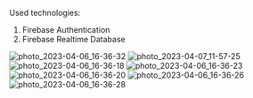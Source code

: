 Used technologies:
1. Firebase Authentication
2. Firebase Realtime Database

![photo_2023-04-06_16-36-32](https://user-images.githubusercontent.com/115705782/230587715-0950b336-8041-4380-846a-ce591237d521.jpg)
![photo_2023-04-07_11-57-25](https://user-images.githubusercontent.com/115705782/230587746-68ddc788-56e5-4800-9c3f-0d8daaf0b1ff.jpg)
![photo_2023-04-06_16-36-18](https://user-images.githubusercontent.com/115705782/230587761-1f72ee65-41f9-4122-8742-ae31a4909e2a.jpg)
![photo_2023-04-06_16-36-23](https://user-images.githubusercontent.com/115705782/230587800-84dd54d9-1395-4324-b6c9-dace12f14069.jpg)
![photo_2023-04-06_16-36-20](https://user-images.githubusercontent.com/115705782/230587813-32283502-eb45-4921-a93c-fc64effd1a00.jpg)
![photo_2023-04-06_16-36-26](https://user-images.githubusercontent.com/115705782/230587827-289f27e5-e373-40ec-b7cb-36b90e7de8d0.jpg)
![photo_2023-04-06_16-36-28](https://user-images.githubusercontent.com/115705782/230587854-56bfbf4a-d95d-4b26-ba57-57de3946ce53.jpg)


